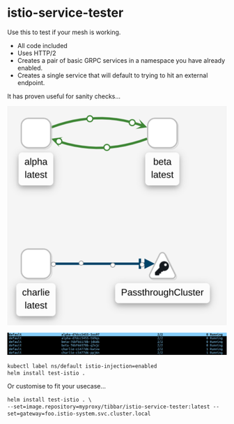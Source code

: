 # istio-service-tester

Use this to test if your mesh is working.

- All code included
- Uses HTTP/2
- Creates a pair of basic GRPC services in a namespace you have already enabled.
- Creates a single service that will default to trying to hit an external endpoint.

It has proven useful for sanity checks...


![](images/2.png)

![](images/3.png)

```
kubectl label ns/default istio-injection=enabled
helm install test-istio .
```


Or customise to fit your usecase...

```
helm install test-istio . \
--set=image.repository=myproxy/tibbar/istio-service-tester:latest --set=gateway=foo.istio-system.svc.cluster.local
```
